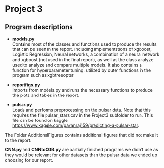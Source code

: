 # Project 3
## Program descriptions
 - **models.py**  
  Contains most of the classes and functions used to produce the results that can be seen in the report. Including implementations of xgboost, Logistic Regression, Neural networks, a combination of a neural network and xgboost (not used in the final report), as well as the class analyze used to analyze and compare multiple models. It also contains a function for hyperparameter tuning, utilized by outer functions in the program such as xgbtreeopter

  - **reportfigs.py**  
  Imports from models.py and runs the necessary functions to produce the plots and tables in the report.

  - **pulsar.py**  
  Loads and performs preprocessing on the pulsar data. Note that this requires the file pulsar_stars.csv in the Project3 subfolder to run. This file can be found on kaggle https://www.kaggle.com/pavanraj159/predicting-a-pulsar-star.

The Folder AdditionalFigures contains additional figures that did not make it to the report.

**CNN.py** and **CNNtoXGB.py** are partially finished programs we didn't use as they would be relevant for other datasets than the pulsar data we ended up choosing for our report.
